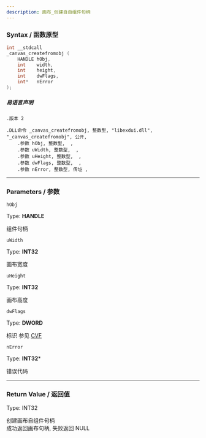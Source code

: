 ```yaml
---
description: 画布_创建自自组件句柄
---
```


### Syntax / 函数原型

```C++
int __stdcall 
_canvas_createfromobj (
    HANDLE hObj,
    int    width,
    int    height,
    int    dwFlags,
    int*   nError
);
```

##### 易语言声明

```Elang
.版本 2

.DLL命令 _canvas_createfromobj, 整数型, "libexdui.dll", "_canvas_createfromobj", 公开, 
    .参数 hObj, 整数型,  , 
    .参数 uWidth, 整数型,  , 
    .参数 uHeight, 整数型,  , 
    .参数 dwFlags, 整数型,  , 
    .参数 nError, 整数型, 传址 , 
```

---

### Parameters / 参数

`hObj`

Type: **HANDLE**

组件句柄

`uWidth`

Type: **INT32**

画布宽度

`uHeight`

Type: **INT32**

画布高度

`dwFlags`

Type: **DWORD**

标识 参见 [CVF](../../../const/CVF.md)

`nError`

Type: **INT32***

错误代码

---

### Return Value / 返回值

Type: INT32

创建画布自组件句柄<br>
成功返回画布句柄, 失败返回 NULL
